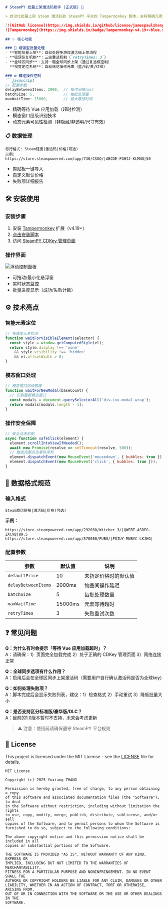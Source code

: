 ```markdown
# SteamPY 批量上架激活码助手 (正式版) 🚀

> 自动化批量上架 Steam 激活码到 SteamPY 平台的 Tampermonkey 脚本，支持精确元素定位和错误恢复

[![GitHub license](https://img.shields.io/github/license/jamespaulzhang/SteamKeyBulkManager)](https://github.com/jamespaulzhang/SteamKeyBulkManager/LICENSE)
![Tampermonkey](https://img.shields.io/badge/Tampermonkey-v4.19+-blue.svg)

## ✨ 核心功能

### 🧩 增强型批量处理
- **智能批量上架**：自动处理多游戏激活码上架流程
- **错误恢复机制**：三级重试机制（`retryTimes: 3`）
- **全球区同步**：支持一键全球同步上架（通过复选框控制）
- **视觉定位系统**：自动标记操作元素（蓝/绿/黄/红框）

### ⚙️ 精准操作控制
```javascript
// 配置参数
delayBetweenItems: 2000,  // 操作间隔(ms)
batchSize: 5,             // 每批处理量
maxWaitTime: 15000,       // 最大等待时间
```
- 精确等待 Vue 应用加载（超时检测）
- 模态窗口层级识别技术
- 动态元素可见性检测（非隐藏/非透明/尺寸有效）

### 📋 数据管理
```text
每行格式: Steam链接|激活码|价格(可选)
示例:
https://store.steampowered.com/app/730/CSGO/|ABCDE-FGHIJ-KLMNO|50
```
- 剪贴板一键导入
- 自定义默认价格
- 失败项详细报告

## 🛠️ 安装使用

### 安装步骤
1. 安装 [Tampermonkey](https://www.tampermonkey.net/) 扩展（v4.19+）
2. [点击安装脚本](https://greasyfork.org/zh-CN/scripts/540841-steampy-%E6%89%B9%E9%87%8F%E4%B8%8A%E6%9E%B6%E6%BF%80%E6%B4%BB%E7%A0%81%E5%8A%A9%E6%89%8B-%E6%AD%A3%E5%BC%8F%E7%89%88)
3. 访问 [SteamPY CDKey 管理页面](https://steampy.com/pyUserInfo/sellerCDKey)

### 操作界面
![浮动控制面板](https://github.com/jamespaulzhang/SteamKeyBulkManager/blob/main/docs/screenshot.png)
- 可拖动/最小化悬浮窗
- 实时状态监控
- 批量进度显示（成功/失败计数）

## ⚙️ 技术亮点

### 智能元素定位
```javascript
// 多维度元素检测
function waitForVisibleElement(selector) {
  const style = window.getComputedStyle(el);
  return style.display !== 'none' 
    && style.visibility !== 'hidden'
    && el.offsetWidth > 0;
}
```

### 模态窗口处理
```javascript
// 模态窗口层级管理
function waitForNewModal(baseCount) {
  // 识别最新模态窗口
  const modals = document.querySelectorAll('div.ivu-modal-wrap');
  return modals[modals.length - 1];
}
```

### 操作安全保障
```javascript
// 安全点击机制
async function safeClick(element) {
  element.scrollIntoViewIfNeeded();
  await new Promise(resolve => setTimeout(resolve, 500));
  // 触发完整点击事件序列
  element.dispatchEvent(new MouseEvent('mousedown', { bubbles: true }));
  element.dispatchEvent(new MouseEvent('click', { bubbles: true }));
}
```

## 📜 数据格式规范

### 输入格式
```text
Steam商店链接|激活码|价格(可选)
```
**示例：**
```
https://store.steampowered.com/app/292030/Witcher_3/|QWERT-ASDFG-ZXCVB|89.5
https://store.steampowered.com/app/578080/PUBG/|POIUY-MNBVC-LKJHG|
```

### 配置参数
| 参数 | 默认值 | 说明 |
|------|--------|------|
| `defaultPrice` | 10 | 未指定价格时的默认值 |
| `delayBetweenItems` | 2000ms | 物品间操作延迟 |
| `batchSize` | 5 | 每批处理数量 |
| `maxWaitTime` | 15000ms | 元素等待超时 |
| `retryTimes` | 3 | 失败重试次数 |

## ❓ 常见问题

**Q：为什么有时会提示「等待 Vue 应用加载超时」？**  
A：请确保：1）页面完全加载完成 2）处于正确的 CDKey 管理页面 3）网络连接正常

**Q：全球同步选项有什么作用？**  
A：启用后会在全球区同步上架激活码（需要用户自行确认激活码是否为全球key）

**Q：如何处理失败项？**  
A：脚本完成后会显示失败列表，建议：1）检查格式 2）手动重试 3）降低批量大小

**Q：是否支持区分标准版/豪华版/DLC？**  
A：目前的1.0版本暂时不支持，未来会考虑更新

> ⚠️ 注意：使用前请确保遵守 SteamPY 平台规则

## 📜 License

This project is licensed under the MIT License - see the [LICENSE](LICENSE) file for details.

```text
MIT License

Copyright (c) 2025 Yuxiang ZHANG

Permission is hereby granted, free of charge, to any person obtaining a copy
of this software and associated documentation files (the "Software"), to deal
in the Software without restriction, including without limitation the rights
to use, copy, modify, merge, publish, distribute, sublicense, and/or sell
copies of the Software, and to permit persons to whom the Software is
furnished to do so, subject to the following conditions:

The above copyright notice and this permission notice shall be included in all
copies or substantial portions of the Software.

THE SOFTWARE IS PROVIDED "AS IS", WITHOUT WARRANTY OF ANY KIND, EXPRESS OR
IMPLIED, INCLUDING BUT NOT LIMITED TO THE WARRANTIES OF MERCHANTABILITY,
FITNESS FOR A PARTICULAR PURPOSE AND NONINFRINGEMENT. IN NO EVENT SHALL THE
AUTHORS OR COPYRIGHT HOLDERS BE LIABLE FOR ANY CLAIM, DAMAGES OR OTHER
LIABILITY, WHETHER IN AN ACTION OF CONTRACT, TORT OR OTHERWISE, ARISING FROM,
OUT OF OR IN CONNECTION WITH THE SOFTWARE OR THE USE OR OTHER DEALINGS IN THE
SOFTWARE.
```
```
